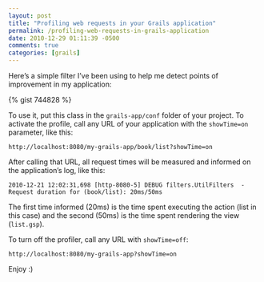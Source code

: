 ```yaml
---
layout: post
title: "Profiling web requests in your Grails application"
permalink: /profiling-web-requests-in-grails-application
date: 2010-12-29 01:11:39 -0500
comments: true
categories: [grails]
---
```


Here’s a simple filter I’ve been using to help me detect points of improvement in my application:
<!-- more -->

{% gist 744828 %}

To use it, put this class in the `grails-app/conf` folder of your project. To activate the profile, call any URL 
of your application with the `showTime=on` parameter, like this:

```
http://localhost:8080/my-grails-app/book/list?showTime=on
```

After calling that URL, all request times will be measured and informed on the application’s log, like this:

```
2010-12-21 12:02:31,698 [http-8080-5] DEBUG filters.UtilFilters  - Request duration for (book/list): 20ms/50ms
```

The first time informed (20ms) is the time spent executing the action (list in this case) and the second (50ms) is 
the time spent rendering the view (`list.gsp`).

To turn off the profiler, call any URL with `showTime=off`:

```
http://localhost:8080/my-grails-app?showTime=on
```

Enjoy :)